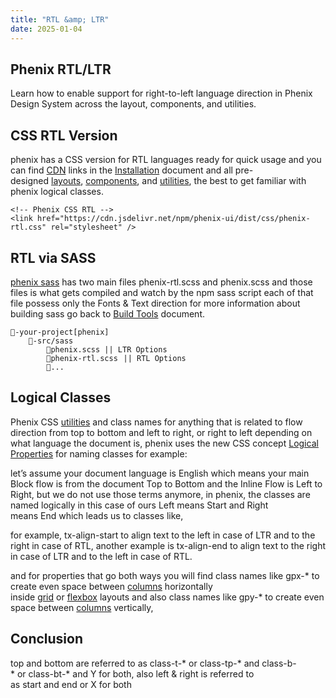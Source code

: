 ```yaml
---
title: "RTL &amp; LTR"
date: 2025-01-04
---
```


## Phenix RTL/LTR

Learn how to enable support for right-to-left language direction in Phenix Design System across the layout, components, and utilities.

## CSS RTL Version

phenix has a CSS version for RTL languages ready for quick usage and you can find [CDN](https://phenixthemes.com/pds-docs/installation/) links in the [Installation](https://phenixthemes.com/pds-docs/installation/) document and all pre-designed [layouts](https://phenixthemes.com/pds-docs/grid-utilities/), [components](https://phenixthemes.com/pds-docs/category/components/), and [utilities](https://phenixthemes.com/pds-docs/category/utilities/), the best to get familiar with phenix logical classes.

```
<!-- Phenix CSS RTL -->
<link href="https://cdn.jsdelivr.net/npm/phenix-ui/dist/css/phenix-rtl.css" rel="stylesheet" />
```

## RTL via SASS

[phenix sass](https://phenixthemes.com/pds-docs/sass-overview/) has two main files phenix-rtl.scss and phenix.scss and those files is what gets compiled and watch by the npm sass script each of that file possess only the Fonts & Text direction for more information about building sass go back to [Build Tools](https://phenixthemes.com/pds-docs/build-tools/) document.

```
💼-your-project[phenix]
    📂-src/sass
        📄phenix.scss || LTR Options
        📄phenix-rtl.scss⠀|| RTL Options
        📄...
```

## Logical Classes

Phenix CSS [utilities](https://phenixthemes.com/pds-docs/category/utilities/) and class names for anything that is related to flow direction from top to bottom and left to right, or right to left depending on what language the document is, phenix uses the new CSS concept [Logical Properties](https://developer.mozilla.org/en-US/docs/Web/CSS/CSS_Logical_Properties) for naming classes for example:

let’s assume your document language is English which means your main Block flow is from the document Top to Bottom and the Inline Flow is Left to Right, but we do not use those terms anymore, in phenix, the classes are named logically in this case of ours Left means Start and Right means End which leads us to classes like,

for example, tx-align-start to align text to the left in case of LTR and to the right in case of RTL, another example is tx-align-end to align text to the right in case of LTR and to the left in case of RTL.

and for properties that go both ways you will find class names like gpx-\* to create even space between [columns](https://phenixthemes.com/pds-docs/columns/) horizontally inside [grid](https://phenixthemes.com/pds-docs/category/grid-layout/) or [flexbox](https://phenixthemes.com/pds-docs/flexbox-grid/) layouts and also class names like gpy-\* to create even space between [columns](https://phenixthemes.com/pds-docs/columns/) vertically,

## Conclusion

top and bottom are referred to as class-t-\* or class-tp-\* and class-b-\* or class-bt-\* and Y for both, also left & right is referred to as start and end or X for both
